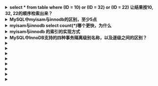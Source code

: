 <details>
 <summary><b>select * from table where (ID = 10) or (ID = 32) or (ID = 22) 让结果按10, 32, 22的顺序检索出来？</b></summary>

```
Select *
from user_info
Where (ID IN (10, 32, 22))

order BY FIND_IN_SET(ID, '10, 32, 22')
 ```

</details>



<details>
 <summary><b>MySQL中myisam与innodb的区别，至少5点</b></summary>

1. InnoDB支持事物，而MyISAM不支持事物
2. InnoDB支持行级锁，而MyISAM支持表级锁
3. InnoDB支持MVCC, 而MyISAM不支持
4. InnoDB支持外键，而MyISAM不支持
5. InnoDB不支持全文索引，而MyISAM支持。
6. InnoDB不能通过直接拷贝表文件的方法拷贝表到另外一台机器， myisam 支持
7. InnoDB表支持多种行格式， myisam 不支持
8. InnoDB是索引组织表， myisam 是堆表

</details>



<details>
 <summary><b>myisam与innodb select  count(*)哪个更快，为什么</b></summary>

>myisam更快，因为myisam内部维护了一个计数器，可以直接调取。

</details>



<details>
 <summary><b>myisam与innodb 的索引的实现方式</b></summary>

>都是 B+树索引， Innodb 是索引组织表， myisam 是堆表， 索引组织表和堆表的区别要熟悉

</details>



<details>
 <summary><b>MySQL中InnoDB支持的四种事务隔离级别名称，以及逐级之间的区别？</b></summary>

##### (1)、事物的4种隔离级别

1. 读未提交(read uncommitted)
2. 读已提交(read committed)
3. 可重复读(repeatable read)
4. 串行(serializable)

##### (2)、不同级别的现象

1. Read Uncommitted:可以读取其他 session 未提交的脏数据。
2. Read Committed:允许不可重复读取，但不允许脏读取。提交后，其他会话可以看到提交的数据。
3. Repeatable Read: 禁止不可重复读取和脏读取、以及幻读(innodb 独有)。
4. Serializable: 事务只能一个接着一个地执行，但不能并发执行。事务隔离级别最高。
>不同的隔离级别有不同的现象，并有不同的锁定/并发机制，隔离级别越高，数据库的并发性就越差。

![avatar](./images/386.png)
1. 脏读：一个事务读取到另一事务未提交的更新数据
2. 不可重复读 : 在同一事务中,多次读取同一数据返回的结果有所不同, 换句话说, 后续读取可以读到另一事务已提交的更新数据. 相
3. 可重复读：在同一事务中多次读取数据时, 能够保证所读数据一样, 也就是后续读取不能读到另一事务已提交的更新数据。
4. 幻读：一个事务读到另一个事务已提交的insert数据
</details>



<details>
 <summary><b></b></summary>



</details>



<details>
 <summary><b></b></summary>



</details>



<details>
 <summary><b></b></summary>



</details>



<details>
 <summary><b></b></summary>



</details>



<details>
 <summary><b></b></summary>



</details>



<details>
 <summary><b></b></summary>



</details>



<details>
 <summary><b></b></summary>



</details>



<details>
 <summary><b></b></summary>



</details>